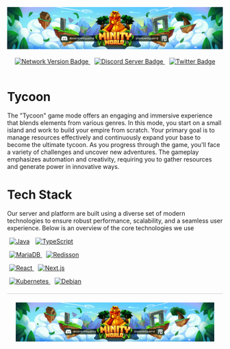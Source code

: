 <img src="./assets/MinityWorld Banner.png" alt="MinityWorld Banner" />

<div align="center">
  <br>
  <a href="https://minity.world" style="margin: 5px;">
    <img src="https://img.shields.io/badge/Network%20Version-BETA%20(Internal)-blue?style=for-the-badge&logo=appveyor" alt="Network Version Badge" />
  </a>
  <a href="https://discord.minity.world" style="margin: 5px;">
    <img src="https://img.shields.io/badge/Discord%20Server-JOIN%20NOW-%237289da?style=for-the-badge&logo=discord" alt="Discord Server Badge" />
  </a>
  <a href="https://twitter.com/minityworld" style="margin: 5px;">
    <img src="https://img.shields.io/twitter/follow/minityworld?color=%231DA1F2&logo=twitter&style=for-the-badge" alt="Twitter Badge" />
  </a>
</div>

<div>
    <br>
    <h1>Tycoon</h1>
    <p>
        The "Tycoon" game mode offers an engaging and immersive experience that blends elements from various genres. In this mode, you start on a small island and work to build your empire from scratch. Your primary goal is to manage resources effectively and continuously expand your base to become the ultimate tycoon. As you progress through the game, you'll face a variety of challenges and uncover new adventures. The gameplay emphasizes automation and creativity, requiring you to gather resources and generate power in innovative ways.
    </p>
</div>

<div>
    <h1>Tech Stack</h1>
    <p>Our server and platform are built using a diverse set of modern technologies to ensure robust performance, scalability, and a seamless user experience. Below is an overview of the core technologies we use</p>
  
<p>
    <a href="https://java.com" style="margin: 5px;"><img alt="Java" src="https://img.shields.io/badge/Java-007396?style=for-the-badge&logo=openjdk&logoColor=white"/></a>
  </a>
  <a href="https://www.typescriptlang.org/" style="margin: 5px;">
    <img alt="TypeScript" src="https://img.shields.io/badge/TypeScript-007ACC?style=for-the-badge&logo=typescript&logoColor=white"/>
  </a>
</p>

<p>
  <a href="https://mariadb.org/" style="margin: 5px;">
    <img alt="MariaDB" src="https://img.shields.io/badge/MariaDB-003545?style=for-the-badge&logo=mariadb&logoColor=white"/>
  </a>
  <a href="https://redisson.org/" style="margin: 5px;">
    <img alt="Redisson" src="https://img.shields.io/badge/Redisson-DC382D?style=for-the-badge&logo=redis&logoColor=white"/>
  </a>
</p>

<p>
  <a href="https://reactjs.org/" style="margin: 5px;">
    <img alt="React" src="https://img.shields.io/badge/React-61DAFB?style=for-the-badge&logo=react&logoColor=black"/>
  </a>
  <a href="https://nextjs.org/" style="margin: 5px;">
    <img alt="Next.js" src="https://img.shields.io/badge/Next.js-000000?style=for-the-badge&logo=nextdotjs&logoColor=white"/>
  </a>
</p>

<p>
  <a href="https://kubernetes.io/" style="margin: 5px;">
    <img alt="Kubernetes" src="https://img.shields.io/badge/Kubernetes-326CE5?style=for-the-badge&logo=kubernetes&logoColor=white"/>
  </a>
  <a href="https://www.debian.org" style="margin: 5px;">
    <img alt="Debian" src="https://img.shields.io/badge/Debian-A81D33?style=for-the-badge&logo=debian&logoColor=white"/>
  </a>
</p>

</div>

<div align="center" style="border-top: 1px solid #ccc; padding: 20px; margin-top: 20px;">
  <img src="./assets/MinityWorld Banner.png" alt="MinityWorld Banner"/>
</div>
